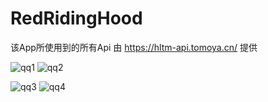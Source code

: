 # RedRidingHood

  该App所使用到的所有Api  由 https://hltm-api.tomoya.cn/  提供
  
![qq1](https://cloud.githubusercontent.com/assets/15604580/18664707/6037c558-7f56-11e6-89b1-75469ed8bae7.png)
![qq2](https://cloud.githubusercontent.com/assets/15604580/18664795/c213b67e-7f56-11e6-8b7b-ea40f67abafa.png)

![qq3](https://cloud.githubusercontent.com/assets/15604580/18664812/dd34f832-7f56-11e6-9d1a-5f90555cc5bc.png)
![qq4](https://cloud.githubusercontent.com/assets/15604580/18664814/de2ff3fe-7f56-11e6-92db-d8e7313d4ffc.png)

  
  
  
